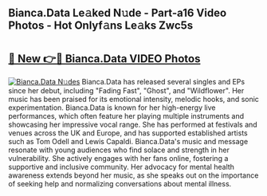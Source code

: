 ## Bianca.Data Le𝚊ked N𝚞de - Part-a16 Video Photos - Hot Onlyf𝚊ns Le𝚊ks Zwc5s

# <h2><a href="http://ab60117.deff.icu/?id=Bianca.Data">🔗 New 👉🔴 Bianca.Data VIDEO Photos</a></h2>

[![Bianca.Data N𝚞des](https://i.imgur.com/rIISA9y.gif)](http://ab60117.deff.icu/?id=Bianca.Data)
Bianca.Data has released several singles and EPs since her debut, including "Fading Fast", "Ghost", and "Wildflower". Her music has been praised for its emotional intensity, melodic hooks, and sonic experimentation. Bianca.Data is known for her high-energy live performances, which often feature her playing multiple instruments and showcasing her impressive vocal range. She has performed at festivals and venues across the UK and Europe, and has supported established artists such as Tom Odell and Lewis Capaldi. Bianca.Data's music and message resonate with young audiences who find solace and strength in her vulnerability. She actively engages with her fans online, fostering a supportive and inclusive community. Her advocacy for mental health awareness extends beyond her music, as she speaks out on the importance of seeking help and normalizing conversations about mental illness.
